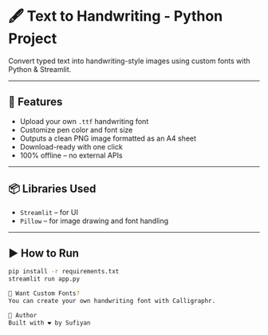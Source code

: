 # 🖋️ Text to Handwriting - Python Project

Convert typed text into handwriting-style images using custom fonts with Python & Streamlit.

---

## 🚀 Features

- Upload your own `.ttf` handwriting font
- Customize pen color and font size
- Outputs a clean PNG image formatted as an A4 sheet
- Download-ready with one click
- 100% offline – no external APIs

---

## 📦 Libraries Used

- `Streamlit` – for UI
- `Pillow` – for image drawing and font handling

---

## ▶️ How to Run

```bash
pip install -r requirements.txt
streamlit run app.py

🎨 Want Custom Fonts?
You can create your own handwriting font with Calligraphr.

🧠 Author
Built with ❤️ by Sufiyan
